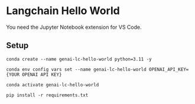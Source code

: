 # Langchain Hello World

You need the Jupyter Notebook extension for VS Code.

## Setup

```
conda create --name genai-lc-hello-world python=3.11 -y

conda env config vars set --name genai-lc-hello-world OPENAI_API_KEY={YOUR OPENAI API KEY}

conda activate genai-lc-hello-world

pip install -r requirements.txt
```
